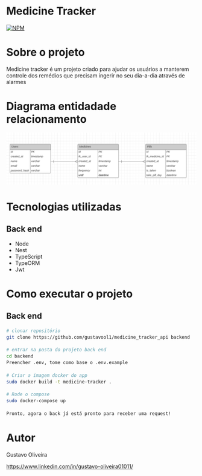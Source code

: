 # Medicine Tracker 
[![NPM](https://img.shields.io/npm/l/react)]([https://github.com/devsuperior/sds1-wmazoni/blob/master/LICENSE](https://github.com/gustavool1/medicine_tracker/blob/main/LICENSE)) 

# Sobre o projeto

Medicine tracker é um projeto criado para ajudar os usuários a manterem controle dos remédios que precisam ingerir no seu dia-a-dia através de alarmes

# Diagrama entidadade relacionamento
![Diagrama](https://github.com/gustavool1/medicine_tracker_api/blob/main/src/assets/er-diagram.png)

# Tecnologias utilizadas

## Back end
- Node
- Nest
- TypeScript
- TypeORM
- Jwt

# Como executar o projeto

## Back end

```bash
# clonar repositório
git clone https://github.com/gustavool1/medicine_tracker_api backend

# entrar na pasta do projeto back end
cd backend
Preencher .env, tome como base o .env.example

# Criar a imagem docker do app
sudo docker build -t medicine-tracker .

# Rode o compose
sudo docker-compose up

Pronto, agora o back já está pronto para receber uma request!

```


# Autor

Gustavo Oliveira

https://www.linkedin.com/in/gustavo-oliveira01011/
